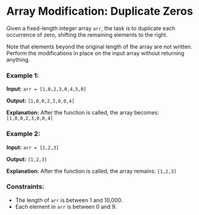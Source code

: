 # Array Modification: Duplicate Zeros

Given a fixed-length integer array `arr`, the task is to duplicate each occurrence of zero, shifting the remaining elements to the right.

Note that elements beyond the original length of the array are not written. Perform the modifications in place on the input array without returning anything.

### Example 1:

**Input:** `arr = [1,0,2,3,0,4,5,0]`

**Output:** `[1,0,0,2,3,0,0,4]`

**Explanation:** After the function is called, the array becomes: `[1,0,0,2,3,0,0,4]`

### Example 2:

**Input:** `arr = [1,2,3]`

**Output:** `[1,2,3]`

**Explanation:** After the function is called, the array remains: `[1,2,3]`

### Constraints:

- The length of `arr` is between 1 and 10,000.
- Each element in `arr` is between 0 and 9.

